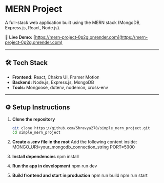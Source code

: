 # MERN Project

A full-stack web application built using the MERN stack (MongoDB, Express.js, React, Node.js).

🚀 **Live Demo:** [https://mern-project-0p2g.onrender.com](https://mern-project-0p2g.onrender.com)

---

## 🛠 Tech Stack

- **Frontend:** React, Chakra UI, Framer Motion  
- **Backend:** Node.js, Express.js, MongoDB  
- **Tools:** Mongoose, dotenv, nodemon, cross-env

---

## ⚙️ Setup Instructions

1. **Clone the repository**
   ```bash
   git clone https://github.com/Shravya270/simple_mern_project.git
   cd simple_mern_project
   
2. **Create a .env file in the root**
  Add the following content inside:
  MONGO_URI=your_mongodb_connection_string
  PORT=5000

3. **Install dependencies**
  npm install

4. **Run the app in development**
  npm run dev

5. **Build frontend and start in production**
  npm run build
  npm run start
